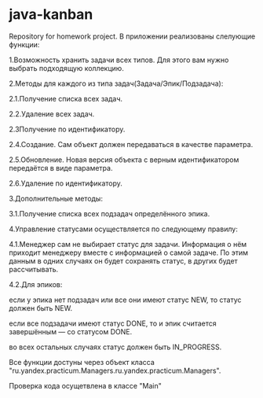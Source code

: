 # java-kanban
Repository for homework project.
В приложении реализованы слелующие функции:

1.Возможность хранить задачи всех типов. Для этого вам нужно выбрать подходящую коллекцию.

2.Методы для каждого из типа задач(Задача/Эпик/Подзадача):

2.1.Получение списка всех задач.

2.2.Удаление всех задач.

2.3Получение по идентификатору.

2.4.Создание. Сам объект должен передаваться в качестве параметра.

2.5.Обновление. Новая версия объекта с верным идентификатором передаётся в виде параметра.

2.6.Удаление по идентификатору.

3.Дополнительные методы:

3.1.Получение списка всех подзадач определённого эпика.

4.Управление статусами осуществляется по следующему правилу:

4.1.Менеджер сам не выбирает статус для задачи. Информация о нём приходит менеджеру вместе с информацией о самой задаче. По этим данным в одних случаях он будет сохранять статус, в других будет рассчитывать.

4.2.Для эпиков:

если у эпика нет подзадач или все они имеют статус NEW, то статус должен быть NEW.

если все подзадачи имеют статус DONE, то и эпик считается завершённым — со статусом DONE.

во всех остальных случаях статус должен быть IN_PROGRESS.

Все функции достуны через объект класса "ru.yandex.practicum.Managers.ru.yandex.practicum.Managers".

Проверка кода осущетвлена в классе "Main"
